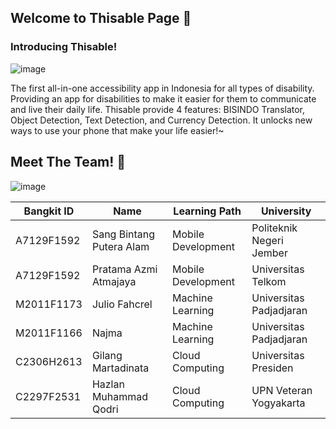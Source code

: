 ## Welcome to Thisable Page 👋

### Introducing Thisable!
![image](https://user-images.githubusercontent.com/76579538/173190863-c4ff471d-7218-4587-9cfe-8636b4e020c5.png)

The first all-in-one accessibility app in Indonesia for all types of disability. Providing an app for disabilities to make it easier for them to communicate and live their daily life. Thisable provide 4 features: BISINDO Translator, Object Detection, Text Detection, and Currency Detection. It unlocks new ways to use your phone that make your life easier!~


## Meet The Team! 👋

![image](https://user-images.githubusercontent.com/76579538/173190766-2db8c064-2de3-4bb8-86aa-0bbb1177380a.png)

| Bangkit ID | Name | Learning Path | University |
| ----- | ----- | ----- | ----- |
| A7129F1592 | Sang Bintang Putera Alam | Mobile Development | Politeknik Negeri Jember | 
| A7129F1592 | Pratama Azmi Atmajaya | Mobile Development | Universitas Telkom | 
| M2011F1173 | Julio Fahcrel | Machine Learning | Universitas Padjadjaran | 
| M2011F1166 | Najma | Machine Learning | Universitas Padjadjaran |
| C2306H2613 | Gilang Martadinata | Cloud Computing | Universitas Presiden |                         
| C2297F2531 | Hazlan Muhammad Qodri | Cloud Computing | UPN Veteran Yogyakarta | 
